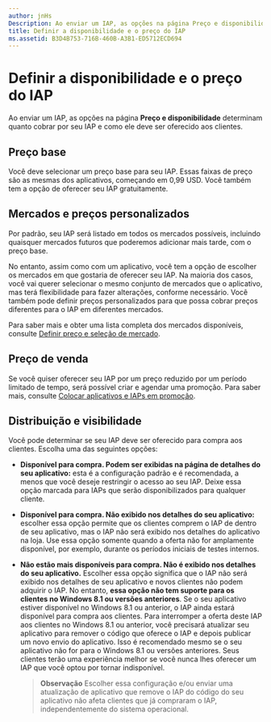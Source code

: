```yaml
---
author: jnHs
Description: Ao enviar um IAP, as opções na página Preço e disponibilidade determinam quanto cobrar por seu IAP e como ele deve ser oferecido aos clientes.
title: Definir a disponibilidade e o preço do IAP
ms.assetid: B3D4B753-716B-460B-A3B1-ED5712ECD694
---
```


# Definir a disponibilidade e o preço do IAP


Ao enviar um IAP, as opções na página **Preço e disponibilidade** determinam quanto cobrar por seu IAP e como ele deve ser oferecido aos clientes.

## Preço base


Você deve selecionar um preço base para seu IAP. Essas faixas de preço são as mesmas dos aplicativos, começando em 0,99 USD. Você também tem a opção de oferecer seu IAP gratuitamente.

## Mercados e preços personalizados


Por padrão, seu IAP será listado em todos os mercados possíveis, incluindo quaisquer mercados futuros que poderemos adicionar mais tarde, com o preço base.

No entanto, assim como com um aplicativo, você tem a opção de escolher os mercados em que gostaria de oferecer seu IAP. Na maioria dos casos, você vai querer selecionar o mesmo conjunto de mercados que o aplicativo, mas terá flexibilidade para fazer alterações, conforme necessário. Você também pode definir preços personalizados para que possa cobrar preços diferentes para o IAP em diferentes mercados.

Para saber mais e obter uma lista completa dos mercados disponíveis, consulte [Definir preço e seleção de mercado](define-pricing-and-market-selection.md).

## Preço de venda


Se você quiser oferecer seu IAP por um preço reduzido por um período limitado de tempo, será possível criar e agendar uma promoção. Para saber mais, consulte [Colocar aplicativos e IAPs em promoção](put-apps-and-iaps-on-sale.md).

## Distribuição e visibilidade


Você pode determinar se seu IAP deve ser oferecido para compra aos clientes. Escolha uma das seguintes opções:

-   **Disponível para compra. Podem ser exibidas na página de detalhes do seu aplicativo:** esta é a configuração padrão e é recomendada, a menos que você deseje restringir o acesso ao seu IAP. Deixe essa opção marcada para IAPs que serão disponibilizados para qualquer cliente.
-   **Disponível para compra. Não exibido nos detalhes do seu aplicativo:** escolher essa opção permite que os clientes comprem o IAP de dentro de seu aplicativo, mas o IAP não será exibido nos detalhes do aplicativo na loja. Use essa opção somente quando a oferta não for amplamente disponível, por exemplo, durante os períodos iniciais de testes internos.
-   **Não estão mais disponíveis para compra. Não é exibido nos detalhes do seu aplicativo.** Escolher essa opção significa que o IAP não será exibido nos detalhes de seu aplicativo e novos clientes não podem adquirir o IAP. No entanto, **essa opção não tem suporte para os clientes no Windows 8.1 ou versões anteriores**. Se o seu aplicativo estiver disponível no Windows 8.1 ou anterior, o IAP ainda estará disponível para compra aos clientes. Para interromper a oferta deste IAP aos clientes no Windows 8.1 ou anterior, você precisará atualizar seu aplicativo para remover o código que oferece o IAP e depois publicar um novo envio do aplicativo. Isso é recomendado mesmo se o seu aplicativo não for para o Windows 8.1 ou versões anteriores. Seus clientes terão uma experiência melhor se você nunca lhes oferecer um IAP que você optou por tornar indisponível.
    
    > **Observação**  Escolher essa configuração e/ou enviar uma atualização de aplicativo que remove o IAP do código do seu aplicativo não afeta clientes que já compraram o IAP, independentemente do sistema operacional.

     

 

 






<!--HONumber=May16_HO2-->


